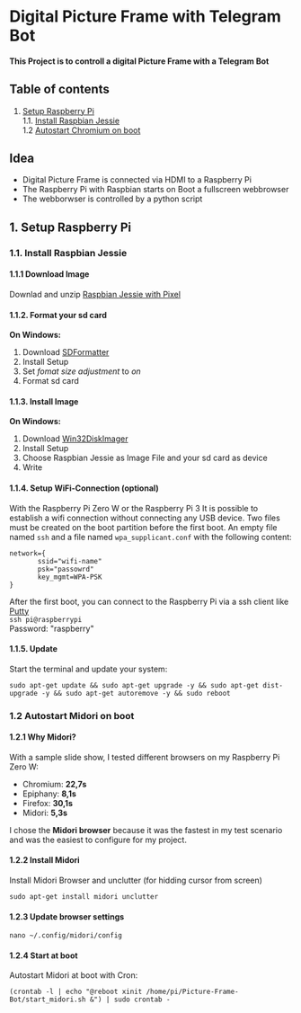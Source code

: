 # Digital Picture Frame with Telegram Bot
#### This Project is to controll a digital Picture Frame with a Telegram Bot

## Table of contents
1. [Setup Raspberry Pi](#1-setup-raspberry-pi)  
 1.1. [Install Raspbian Jessie](#11-install-raspbian-jessie)  
 1.2 [Autostart Chromium on boot](#12-autostart-chromium-on-boot)

## Idea 
* Digital Picture Frame is connected via HDMI to a Raspberry Pi
* The Raspberry Pi with Raspbian starts on Boot a fullscreen webbrowser 
* The webborwser is controlled by a python script 


## 1. Setup Raspberry Pi

### 1.1. Install Raspbian Jessie ###

#### 1.1.1 Download Image 
Downlad and unzip [Raspbian Jessie with Pixel](https://www.raspberrypi.org/downloads/raspbian/)

#### 1.1.2. Format your sd card 
__On Windows:__
1. Download [SDFormatter](https://www.sdcard.org/downloads/formatter_4/)
2. Install Setup
3. Set _fomat size adjustment_ to _on_
4. Format sd card 

#### 1.1.3. Install Image 
__On Windows:__
1. Download [Win32DiskImager](https://sourceforge.net/projects/win32diskimager/)
2. Install Setup
3. Choose Raspbian Jessie as Image File and your sd card as device
4. Write

#### 1.1.4. Setup WiFi-Connection (optional) 
With the Raspberry Pi Zero W or the Raspberry Pi 3 It is possible to establish a wifi connection without connecting any USB device. Two files must be created on the boot partition before the first boot. An empty file named `ssh` and a file named `wpa_supplicant.conf` with the following content:
```
network={
       ssid="wifi-name"
       psk="passowrd"
       key_mgmt=WPA-PSK
}
```
After the first boot, you can connect to the Raspberry Pi via a ssh client like [Putty](http://www.putty.org/)  
`ssh pi@raspberrypi`  
Password: "raspberry"

#### 1.1.5. Update   
Start the terminal and update your system: 
```
sudo apt-get update && sudo apt-get upgrade -y && sudo apt-get dist-upgrade -y && sudo apt-get autoremove -y && sudo reboot
```

### 1.2 Autostart Midori on boot

#### 1.2.1 Why Midori?
With a sample slide show, I tested different browsers on my Raspberry Pi Zero W:  
* Chromium: **22,7s**
* Epiphany: **8,1s**
* Firefox:  **30,1s**
* Midori:   **5,3s**

I chose the **Midori browser** because it was the fastest in my test scenario and was the easiest to configure for my project.

#### 1.2.2 Install Midori
Install Midori Browser and unclutter (for hidding cursor from screen)
```
sudo apt-get install midori unclutter
```

#### 1.2.3 Update browser settings

```
nano ~/.config/midori/config
```

#### 1.2.4 Start at boot
Autostart Midori at boot with Cron:  
```
(crontab -l | echo "@reboot xinit /home/pi/Picture-Frame-Bot/start_midori.sh &") | sudo crontab -
```